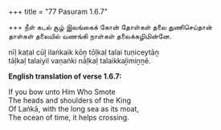 +++
title = "77 Pasuram 1.6.7"

+++
நீள் கடல் சூழ் இலங்கைக் கோன் தோள்கள் தலை துணிசெய்தான்  
தாள்கள் தலையில் வணங்கி நாள்கள் தலைக்கழிமின்னே.

nīḷ kaṭal cūḻ ilaṅkaik kōṉ tōḷkaḷ talai tuṇiceytāṉ  
tāḷkaḷ talaiyil vaṇaṅki nāḷkaḷ talaikkaḻimiṉṉē.

**English translation of verse 1.6.7:**

If you bow unto Him Who Smote  
The heads and shoulders of the King  
Of Laṅkā, with the long sea as its moat,  
The ocean of time, it helps crossing.


